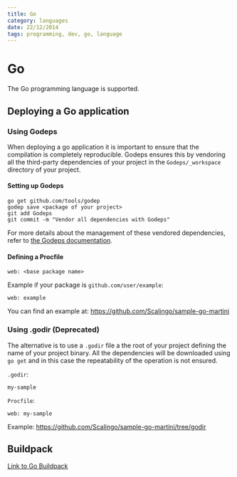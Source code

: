 ```yaml
---
title: Go
category: languages
date: 22/12/2014
tags: programming, dev, go, language
---
```


# Go

The Go programming language is supported.

## Deploying a Go application

### Using Godeps

When deploying a go application it is important to ensure that the
compilation is completely reproducible.  Godeps ensures this by vendoring
all the third-party dependencies of your project in the `Godeps/_workspace`
directory of your project.

#### Setting up Godeps

```
go get github.com/tools/godep
godep save <package of your project>
git add Godeps
git commit -m "Vendor all dependencies with Godeps"
```

For more details about the management of these vendored dependencies,
refer to [the Godeps documentation](https://github.com/tools/godep).

#### Defining a Procfile

```
web: <base package name>
```

Example if your package is `github.com/user/example`:

```
web: example
```

You can find an example at: https://github.com/Scalingo/sample-go-martini

### Using .godir (Deprecated)

The alternative is to use a `.godir` file a the root of your project
defining the name of your project binary. All the dependencies will be
downloaded using `go get` and in this case the repeatability of the
operation is not ensured.

`.godir`:
```
my-sample
```

`Procfile`:
```
web: my-sample
```

Example: https://github.com/Scalingo/sample-go-martini/tree/godir

## Buildpack

[Link to Go Buildpack](https://github.com/kr/heroku-buildpack-go)

